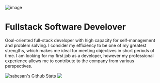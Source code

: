 ![image](https://github.com/sebasvalencia726/sebasvalencia726/issues/1#issue-793834372)
# Fullstack Software Develover

Goal-oriented full-stack developer with high capacity for self-management and problem solving. I consider my efficiency to be one of my greatest strengths, which makes me ideal for meeting objectives in short periods of time. I am looking for my first job as a developer, however my professional experience allows me to contribute to the company from various perspectives.  

<a href="https://github.com/sebasvalencia726">
<img align="center" alt="sabesan's Github Stats" src="https://github-readme-stats.codestackr.vercel.app/api?username=sebasvalencia726&show_icons=true&hide_border=true&count_private=true&include_all_commits=true&theme=radical" /></a>

<a href="https://github.com/sebasvalencia726">
  <img align="center" src="https://github-readme-stats.anuraghazra1.vercel.app/api/top-langs/?username=sebasvalencia726&layout=compact&theme=radical" />
</a>
